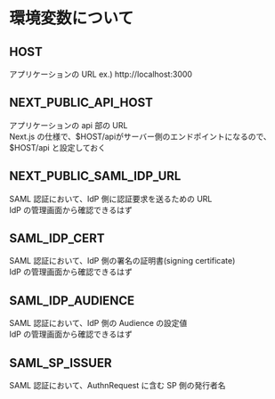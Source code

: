 # 環境変数について

## HOST

アプリケーションの URL
ex.) http://localhost:3000

## NEXT_PUBLIC_API_HOST

アプリケーションの api 部の URL  
Next.js の仕様で、$HOST/apiがサーバー側のエンドポイントになるので、  
$HOST/api と設定しておく

## NEXT_PUBLIC_SAML_IDP_URL

SAML 認証において、IdP 側に認証要求を送るための URL  
IdP の管理画面から確認できるはず  

## SAML_IDP_CERT

SAML 認証において、IdP 側の署名の証明書(signing certificate)  
IdP の管理画面から確認できるはず  

## SAML_IDP_AUDIENCE

SAML 認証において、IdP 側の Audience の設定値  
IdP の管理画面から確認できるはず  

## SAML_SP_ISSUER

SAML 認証において、AuthnRequest に含む SP 側の発行者名
